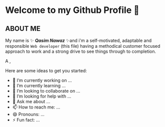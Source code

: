 # Welcome to my Github Profile 👋


## ABOUT ME

My name is ✨ **_Qasim Nawaz_** ✨and i'm a self-motivated, adaptable and responsible `Web developer` (this file) having a methodical
customer focused approach to work and a strong drive to see things through to
completion.

A ,

Here are some ideas to get you started:

- 🔭 I’m currently working on ...
- 🌱 I’m currently learning ...
- 👯 I’m looking to collaborate on ...
- 🤔 I’m looking for help with ...
- 💬 Ask me about ...
- 📫 How to reach me: ...
- 😄 Pronouns: ...
- ⚡ Fun fact: ...

